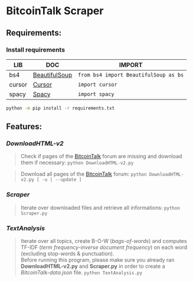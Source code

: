 # **BitcoinTalk Scraper**

## **Requirements:**

### Install requirements

| LIB | DOC | IMPORT |
|-----|-----|--------|
| bs4 | [BeautifulSoup][bs4] | `from bs4 import BeautifulSoup as bs` |
| cursor | [Cursor][cur] | `import cursor` |
| spacy | [Spacy][spc] | `import spacy` |

```sh
python -m pip install -r requirements.txt
```

## **Features:**

### _DownloadHTML-v2_
>Check if pages of the [BitcoinTalk][btcf] forum are missing and download them if necessary:
>`python DownloadHTML-v2.py`

>Download all pages of the [BitcoinTalk][btcf] forum:
>`python DownloadHTML-v2.py [ -u | --update ]`

### _Scraper_
>Iterate over downloaded files and retrieve all informations:
>`python Scraper.py`

### _TextAnalysis_
>Iterate over all topics, create B-O-W (_bags-of-words_) and computes TF-IDF (_term frequency-inverse document frequency_) on each word (excluding stop-words & punctuation).  
>Before running this program, please make sure you already ran **DownloadHTML-v2.py** and **Scraper.py** in order to create a _BitcoinTalk-data.json_ file.
>`python TextAnalysis.py`

[bs4]: <https://www.crummy.com/software/BeautifulSoup/bs4/doc/>
[cur]: <https://github.com/GijsTimmers/cursor>
[spc]: <https://spacy.io/>
[btcf]: <https://bitcointalk.org/index.php?board=14.0>